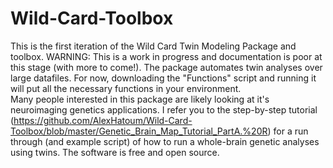 # Wild-Card-Toolbox
This is the first iteration of the Wild Card Twin Modeling Package and toolbox.  WARNING: This is a work in progress and documentation is poor at this stage (with more to come!).  The package automates twin analyses over large datafiles. For now, downloading the "Functions" script and running it will put all the necessary functions in your environment.  
Many people interested in this package are likely looking at it's neuroimaging genetics applications.  I refer you to the step-by-step tutorial (https://github.com/AlexHatoum/Wild-Card-Toolbox/blob/master/Genetic_Brain_Map_Tutorial_PartA.%20R) for a run through (and example script) of how to run a whole-brain genetic analyses using twins.  The software is free and open source. 
